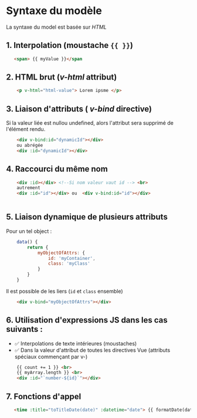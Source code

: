 # Syntaxe du modèle
La syntaxe du model est basée sur *HTML*

## 1. Interpolation (moustache `{{ }}`)
```html
   <span> {{ myValue }}</span
```

## 2. HTML brut (*v-html* attribut)
```html
    <p v-html="html-value"> Lorem ipsme </p>
```

## 3. Liaison d'attributs ( *v-bind* directive)
Si la valeur liée est nullou undefined, alors l'attribut sera supprimé de l'élément rendu.
```html
    <div v-bind:id="dynamicId"></div>
    ou abrégée
    <div :id="dynamicId"></div>
```

## 4. Raccourci du même nom
```html
    <div :id></div> <!--Si nom valeur vaut id --> <br>
    autrement 
    <div :id="id"></div> ou  <div v-bind:id="id"></div>  
    
```

## 5. Liaison dynamique de plusieurs attributs
Pour un tel object :
```javascript
    data() {
        return {
            myObjectOfAttrs: {
                id: 'myContainer',
                class: 'myClass'
            }
        }
    }
```
Il est possible de les liers (`id` et `class` ensemble)
```HTML
    <div v-bind="myObjectOfAttrs"></div>
```

## 6. Utilisation d'expressions JS dans les cas suivants :
- ✅ Interpolations de texte intérieures (moustaches)
- ✅ Dans la valeur d'attribut de toutes les directives Vue 
(attributs spéciaux commençant par v-)
```HTML
    {{ count += 1 }} <br>
    {{ myArray.length }} <br>
    <div :id="`number-${id}`"></div>
```

## 7. Fonctions d'appel
 ```HTML
    <time :title="toTitleDate(date)" :datetime="date"> {{ formatDate(date) }}</time>
 ```
